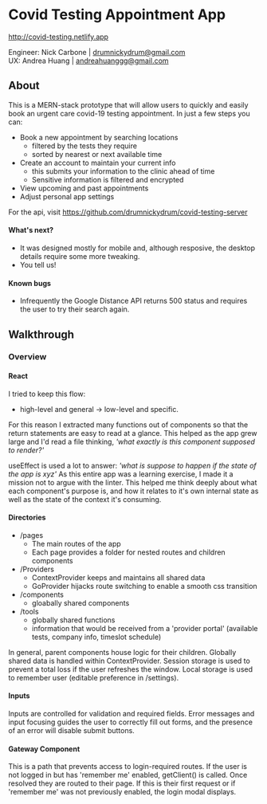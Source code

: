 # Covid Testing Appointment App

http://covid-testing.netlify.app

Engineer: Nick Carbone | drumnickydrum@gmail.com <br/>
UX: Andrea Huang | andreahuanggg@gmail.com

## About

This is a MERN-stack prototype that will allow users to quickly and easily book an urgent care covid-19 testing appointment. In just a few steps you can:

- Book a new appointment by searching locations
  - filtered by the tests they require
  - sorted by nearest or next available time
- Create an account to maintain your current info
  - this submits your information to the clinic ahead of time
  - Sensitive information is filtered and encrypted
- View upcoming and past appointments
- Adjust personal app settings

For the api, visit https://github.com/drumnickydrum/covid-testing-server

#### What's next?

- It was designed mostly for mobile and, although resposive, the desktop details require some more tweaking.
- You tell us!

#### Known bugs

- Infrequently the Google Distance API returns 500 status and requires the user to try their search again.

## Walkthrough

### Overview

#### React

I tried to keep this flow:

- high-level and general -> low-level and specific.

For this reason I extracted many functions out of components so that the return statements are easy to read at a glance. This helped as the app grew large and I'd read a file thinking, _'what exactly is this component supposed to render?'_

useEffect is used a lot to answer: _'what is suppose to happen if the state of the app is xyz'_ As this entire app was a learning exercise, I made it a mission not to argue with the linter. This helped me think deeply about what each component's purpose is, and how it relates to it's own internal state as well as the state of the context it's consuming.

#### Directories

- /pages
  - The main routes of the app
  - Each page provides a folder for nested routes and children components
- /Providers
  - ContextProvider keeps and maintains all shared data
  - GoProvider hijacks route switching to enable a smooth css transition
- /components
  - gloabally shared components
- /tools
  - globally shared functions
  - information that would be received from a 'provider portal' (available tests, company info, timeslot schedule)

In general, parent components house logic for their children. Globally shared data is handled within ContextProvider. Session storage is used to prevent a total loss if the user refreshes the window. Local storage is used to remember user (editable preference in /settings).

#### Inputs

Inputs are controlled for validation and required fields. Error messages and input focusing guides the user to correctly fill out forms, and the presence of an error will disable submit buttons.

#### Gateway Component

This is a path that prevents access to login-required routes. If the user is not logged in but has 'remember me' enabled, getClient() is called. Once resolved they are routed to their page. If this is their first request or if 'remember me' was not previously enabled, the login modal displays.
